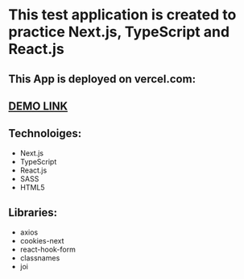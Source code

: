# This test application is created to practice Next.js, TypeScript and React.js

## This App is deployed on vercel.com:
## [DEMO LINK](https://next-js-test-project-mu.vercel.app)

## Technoloiges:
- Next.js
- TypeScript
- React.js
- SASS
- HTML5

## Libraries:
- axios
- cookies-next
- react-hook-form
- classnames
- joi
